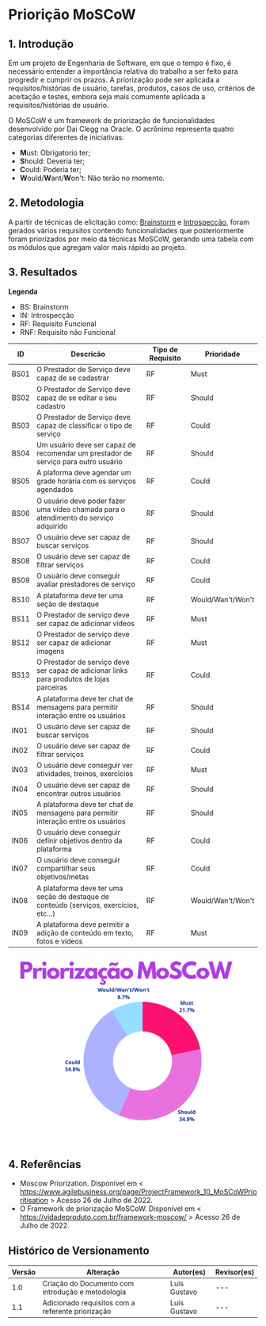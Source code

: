 # Priorição MoSCoW

## 1. Introdução

Em um projeto de Engenharia de Software, em que o tempo é fixo, é necessário entender a importância relativa do trabalho a ser feito para progredir e cumprir os prazos. A priorização pode ser aplicada a requisitos/histórias de usuário, tarefas, produtos, casos de uso, critérios de aceitação e testes, embora seja mais comumente aplicada a requisitos/histórias de usuário.

O MoSCoW é um framework de priorização de funcionalidades desenvolvido por Dai Clegg na Oracle. O acrônimo representa quatro categorias diferentes de iniciativas:

* **M**ust: Obrigatorio ter;
* **S**hould: Deveria ter;
* **C**ould: Poderia ter;
* **W**ould/**W**ant/**W**on't: Não terão no momento.

## 2. Metodologia

A partir de técnicas de elicitação como: [Brainstorm](https://unbarqdsw2022-1.github.io/2022_1_grupo5/#/pages/Base/ProjetoNaoOrientado/Requisistos/Elicitacao/Brainstorm) e [Introspecção](https://unbarqdsw2022-1.github.io/2022_1_grupo5/#/pages/Base/ProjetoNaoOrientado/Requisistos/Elicitacao/Introspeccao), foram gerados vários requisitos contendo funcionalidades que posteriormente foram priorizados por meio da técnicas MoSCoW, gerando uma tabela com os módulos que agregam valor mais rápido ao projeto.

## 3. Resultados

**Legenda**
* BS: Brainstorm
* IN: Introspecção
* RF: Requisito Funcional
* RNF: Requisito não Funcional

ID | Descricão | Tipo de Requisito | Prioridade |
---- | ---- | ---- | ----
BS01 | O Prestador de Serviço deve capaz de se cadastrar | RF | Must
BS02 | O Prestador de Serviço deve capaz de se editar o seu cadastro | RF | Should
BS03 | O Prestador de Serviço deve capaz de classificar o tipo de serviço | RF | Could
BS04 | Um usuário deve ser capaz de recomendar um prestador de serviço para outro usuário | RF | Should
BS05 | A plaforma deve agendar um grade horária com os serviços agendados | RF | Could
BS06 | O usuário deve poder fazer uma vídeo chamada para o atendimento do serviço adquirido | RF | Should
BS07 | O usuário deve ser capaz de buscar serviços | RF | Should
BS08 | O usuário deve ser capaz de filtrar serviços | RF | Could
BS09 | O usuário deve conseguir avaliar prestadores de serviço | RF | Could
BS10 | A plataforma deve ter uma seção de destaque | RF | Would/Wan't/Won't
BS11 | O Prestador de serviço deve ser capaz de adicionar vídeos | RF | Must
BS12 | O Prestador de serviço deve ser capaz de adicionar imagens | RF | Must
BS13 | O Prestador de serviço deve ser capaz de adicionar links para produtos de lojas parceiras | RF | Could
BS14 | A plataforma deve ter chat de mensagens para permitir interação entre os usuários | RF | Should
IN01 | O usuário deve ser capaz de buscar serviços  | RF | Should
IN02 | O usuário deve ser capaz de filtrar serviços | RF | Could
IN03 | O usuário deve conseguir ver atividades, treinos, exercícios | RF | Must
IN04 | O usuário deve ser capaz de encontrar outros usuários | RF | Should
IN05 | A plataforma deve ter chat de mensagens para permitir interação entre os usuários | RF | Should
IN06 | O usuário deve conseguir definir objetivos dentro da plataforma | RF | Could
IN07 | O usuário deve conseguir compartilhar seus objetivos/metas | RF | Could
IN08 | A plataforma deve ter uma seção de destaque de conteúdo (serviços, exercícios, etc...) | RF | Would/Wan't/Won't
IN09 | A plataforma deve permitir a adição de conteúdo em texto, fotos e vídeos | RF | Must

![alt text](../../../../../assets/priorizacao/moscow.png)

## 4. Referências

* Moscow Priorization. Disponível em < https://www.agilebusiness.org/page/ProjectFramework_10_MoSCoWPrioritisation > Acesso 26 de Julho de 2022.
* O Framework de priorização MoSCoW. Disponível em < https://vidadeproduto.com.br/framework-moscow/ > Acesso 26 de Julho de 2022.

## Histórico de Versionamento

 Versão |       Alteração       |    Autor(es)     |    Revisor(es)
  ---   |          ---          |       ---        |      ---
  1.0   |  Criação do Documento com introdução e metodologia | Luis Gustavo | ---
  1.1   |  Adicionado requisitos com a referente priorização | Luis Gustavo | ---